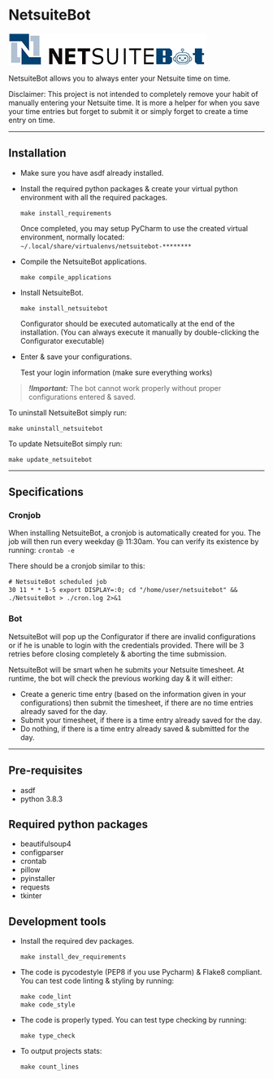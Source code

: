 # NetsuiteBot
![NetsuiteBot](./src/netsuite_logo.png)

NetsuiteBot allows you to always enter your Netsuite time on time.

Disclaimer:
This project is not intended to completely remove your habit of manually entering 
your Netsuite time. It is more a helper for when you save your time entries but 
forget to submit it or simply forget to create a time entry on time.

---

## Installation
- Make sure you have asdf already installed.


- Install the required python packages & create your virtual python environment with all the required packages.
  ```
  make install_requirements
  ```
  Once completed, you may setup PyCharm to use the created virtual environment, normally located:
  `~/.local/share/virtualenvs/netsuitebot-********`
  

- Compile the NetsuiteBot applications.
  ```
  make compile_applications
  ```

- Install NetsuiteBot.
  ```
  make install_netsuitebot
  ```
  
  Configurator should be executed automatically at the end of the installation.
  (You can always execute it manually by double-clicking the Configurator executable)


- Enter & save your configurations.
  
  Test your login information (make sure everything works)

> **_!Important:_**  The bot cannot work properly without proper configurations entered & saved.

To uninstall NetsuiteBot simply run:
```
make uninstall_netsuitebot
```

To update NetsuiteBot simply run:
```
make update_netsuitebot
```

---

## Specifications
### Cronjob
When installing NetsuiteBot, a cronjob is automatically created for you.
The job will then run every weekday @ 11:30am.
You can verify its existence by running: `crontab -e`

There should be a cronjob similar to this:
```
# NetsuiteBot scheduled job
30 11 * * 1-5 export DISPLAY=:0; cd "/home/user/netsuitebot" && ./NetsuiteBot > ./cron.log 2>&1
```

### Bot
NetsuiteBot will pop up the Configurator if there are invalid configurations or if he is unable to login with the credentials provided.
There will be 3 retries before closing completely & aborting the time submission.

NetsuiteBot will be smart when he submits your Netsuite timesheet.
At runtime, the bot will check the previous working day & it will either:
- Create a generic time entry (based on the information given in your configurations)
  then submit the timesheet, if there are no time entries already saved for the day.
- Submit your timesheet, if there is a time entry already saved for the day.
- Do nothing, if there is a time entry already saved & submitted for the day.

---

## Pre-requisites
- asdf
- python 3.8.3

## Required python packages
- beautifulsoup4
- configparser
- crontab
- pillow
- pyinstaller
- requests
- tkinter
  
## Development tools
- Install the required dev packages.
  ```
  make install_dev_requirements
  ```
- The code is pycodestyle (PEP8 if you use Pycharm) & Flake8 compliant.
  You can test code linting & styling by running:
  ```
  make code_lint
  make code_style
  ```
- The code is properly typed. You can test type checking by running:
  ```
  make type_check
  ```
- To output projects stats:
  ```
  make count_lines
  ```
